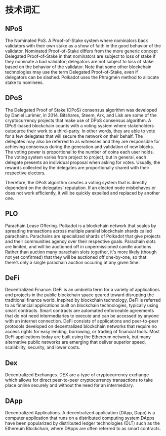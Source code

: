 # 技术词汇

## NPoS

The Nominated PoS. A Proof-of-Stake system where nominators back validators with their own stake as a show of faith in the good behavior of the validator. Nominated Proof-of-Stake differs from the more generic concept Delegated Proof-of-Stake in that nominators are subject to loss of stake if they nominate a bad validator; delegators are not subject to loss of stake based on the behavior of the validator. Note that some other blockchain technologies may use the term Delegated Proof-of-Stake, even if delegators can be slashed. Polkadot uses the Phragmén method to allocate stake to nominees.

## DPoS

The Delegated Proof of Stake \(DPoS\) consensus algorithm was developed by Daniel Larimer, in 2014. Bitshares, Steem, Ark, and Lisk are some of the cryptocurrency projects that make use of DPoS consensus algorithm. A DPoS-based blockchain counts with a voting system where stakeholders outsource their work to a third-party. In other words, they are able to vote for a few delegates that will secure the network on their behalf. The delegates may also be referred to as witnesses and they are responsible for achieving consensus during the generation and validation of new blocks. The voting power is proportional to the number of coins each user holds. The voting system varies from project to project, but in general, each delegate presents an individual proposal when asking for votes. Usually, the rewards collected by the delegates are proportionally shared with their respective electors.

Therefore, the DPoS algorithm creates a voting system that is directly dependent on the delegates’ reputation. If an elected node misbehaves or does not work efficiently, it will be quickly expelled and replaced by another one.

## PLO

Parachain Lease Offering. Polkadot is a blockchain network that scales by spreading transactions across multiple parallel blockchain shards called parachains. Parachains are specialized shards of Polkadot that give projects and their communities agency over their respective goals. Parachain slots are limited, and will be auctioned off in unpermissioned candle auctions. Rather than auction many parachain slots together, it's more likely \(though not yet confirmed\) that they will be auctioned off one-by-one, so that there’s only a single parachain auction occuring at any given time.

## DeFi

Decentralized Finance. DeFi is an umbrella term for a variety of applications and projects in the public blockchain space geared toward disrupting the traditional finance world. Inspired by blockchain technology, DeFi is referred to as financial applications built on blockchain technologies, typically using smart contracts. Smart contracts are automated enforceable agreements that do not need intermediaries to execute and can be accessed by anyone with an internet connection. DeFi consists of applications and peer-to-peer protocols developed on decentralized blockchain networks that require no access rights for easy lending, borrowing, or trading of financial tools. Most DeFi applications today are built using the Ethereum network, but many alternative public networks are emerging that deliver superior speed, scalability, security, and lower costs.

## Dex

Decentralized Exchanges. DEX are a type of cryptocurrency exchange which allows for direct peer-to-peer cryptocurrency transactions to take place online securely and without the need for an intermediary.

## DApp

Decentralized Applications. A decentralized application \(DApp, Dapp\) is a computer application that runs on a distributed computing system.DApps have been popularized by distributed ledger technologies \(DLT\) such as the Ethereum Blockchain, where DApps are often referred to as smart contracts.

